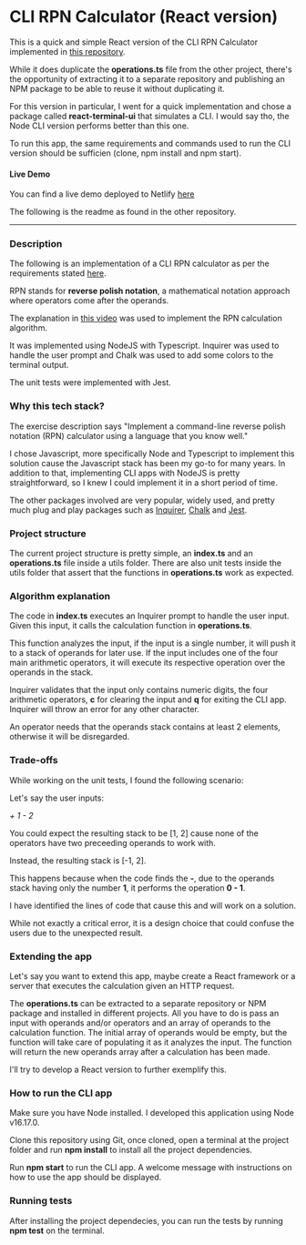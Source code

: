 # CLI RPN Calculator (React version)

This is a quick and simple React version of the CLI RPN Calculator implemented in [this repository](https://github.com/dlvx/rpn-calculator-cli).

While it does duplicate the **operations.ts** file from the other project, there's the opportunity of extracting it to a separate repository and publishing an NPM package to be able to reuse it without duplicating it.

For this version in particular, I went for a quick implementation and chose a package called **react-terminal-ui** that simulates a CLI. I would say tho, the Node CLI version performs better than this one.

To run this app, the same requirements and commands used to run the CLI version should be sufficien (clone, npm install and npm start).

#### Live Demo

You can find a live demo deployed to Netlify [here](https://stunning-cupcake-063045.netlify.app/)

The following is the readme as found in the other repository.

---

### Description

The following is an implementation of a CLI RPN calculator as per the requirements stated [here](https://gist.github.com/dennisbaskin/5979ff6a0d8c1e90b59d060155862767).

RPN stands for **reverse polish notation**, a mathematical notation approach where operators come after the operands.

The explanation in [this video](https://www.youtube.com/watch?v=7ha78yWRDlE) was used to implement the RPN calculation algorithm.

It was implemented using NodeJS with Typescript. Inquirer was used to handle the user prompt and Chalk was used to add some colors to the terminal output.

The unit tests were implemented with Jest.

### Why this tech stack?

The exercise description says "Implement a command-line reverse polish notation (RPN) calculator using a language that you know well."

I chose Javascript, more specifically Node and Typescript to implement this solution cause the Javascript stack has been my go-to for many years. In addition to that, implementing CLI apps with NodeJS is pretty straightforward, so I knew I could implement it in a short period of time.

The other packages involved are very popular, widely used, and pretty much plug and play packages such as [Inquirer](https://www.npmjs.com/package/inquirer), [Chalk](https://www.npmjs.com/package/chalk) and [Jest](https://www.npmjs.com/package/jest).

### Project structure

The current project structure is pretty simple, an **index.ts** and an **operations.ts** file inside a utils folder. There are also unit tests inside the utils folder that assert that the functions in **operations.ts** work as expected.

### Algorithm explanation

The code in **index.ts** executes an Inquirer prompt to handle the user input. Given this input, it calls the calculation function in **operations.ts**.

This function analyzes the input, if the input is a single number, it will push it to a stack of operands for later use. If the input includes one of the four main arithmetic operators, it will execute its respective operation over the operands in the stack.

Inquirer validates that the input only contains numeric digits, the four arithmetic operators, **c** for clearing the input and **q** for exiting the CLI app.
Inquirer will throw an error for any other character.

An operator needs that the operands stack contains at least 2 elements, otherwise it will be disregarded.

### Trade-offs

While working on the unit tests, I found the following scenario:

Let's say the user inputs:

_+ 1 - 2_

You could expect the resulting stack to be [1, 2] cause none of the operators have two preceeding operands to work with.

Instead, the resulting stack is [-1, 2].

This happens because when the code finds the **-**, due to the operands stack having only the number **1**, it performs the operation **0 - 1**.

I have identified the lines of code that cause this and will work on a solution.

While not exactly a critical error, it is a design choice that could confuse the users due to the unexpected result.

### Extending the app

Let's say you want to extend this app, maybe create a React framework or a server that executes the calculation given an HTTP request.

The **operations.ts** can be extracted to a separate repository or NPM package and installed in different projects. All you have to do is pass an input with operands and/or operators and an array of operands to the calculation function. The initial array of operands would be empty, but the function will take care of populating it as it analyzes the input. The function will return the new operands array after a calculation has been made.

I'll try to develop a React version to further exemplify this.

### How to run the CLI app

Make sure you have Node installed. I developed this application using Node v16.17.0.

Clone this repository using Git, once cloned, open a terminal at the project folder and run **npm install** to install all the project dependencies.

Run **npm start** to run the CLI app. A welcome message with instructions on how to use the app should be displayed.

### Running tests

After installing the project dependecies, you can run the tests by running **npm test** on the terminal.
